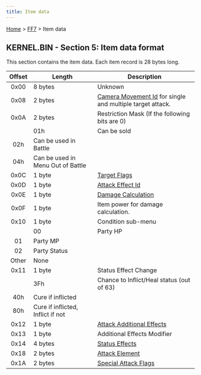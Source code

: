 ```yaml
---
title: Item data
---
```


[Home](Main%20Page.md) > [FF7](FF7.md) > Item data

## KERNEL.BIN - Section 5: Item data format

This section contains the item data. Each item record is 28 bytes long.

| Offset | Length                            | Description                                                   |
|:------:|-----------------------------------|---------------------------------------------------------------|
|  0x00  | 8 bytes                           | Unknown                                                       |
|  0x08  | 2 bytes                           | [Camera Movement Id][] for single and multiple target attack. |
|  0x0A  | 2 bytes                           | Restriction Mask (If the following bits are 0)                |
|        | 01h                               | Can be sold                                                   |
|  02h   | Can be used in Battle             |                                                               |
|  04h   | Can be used in Menu Out of Battle |                                                               |
|  0x0C  | 1 byte                            | [Target Flags][]                                              |
|  0x0D  | 1 byte                            | [Attack Effect Id][]                                          |
|  0x0E  | 1 byte                            | [Damage Calculation][]                                        |
|  0x0F  | 1 byte                            | Item power for damage calculation.                            |
|  0x10  | 1 byte                            | Condition sub-menu                                            |
|        | 00                                | Party HP                                                      |
|   01   | Party MP                          |                                                               |
|   02   | Party Status                      |                                                               |
| Other  | None                              |                                                               |
|  0x11  | 1 byte                            | Status Effect Change                                          |
|        | 3Fh                               | Chance to Inflict/Heal status (out of 63)                     |
|  40h   | Cure if inflicted                 |                                                               |
|  80h   | Cure if inflicted, Inflict if not |                                                               |
|  0x12  | 1 byte                            | [Attack Additional Effects][]                                 |
|  0x13  | 1 byte                            | Additional Effects Modifier                                   |
|  0x14  | 4 bytes                           | [Status Effects][]                                            |
|  0x18  | 2 bytes                           | [Attack Element][]                                            |
|  0x1A  | 2 bytes                           | [Special Attack Flags][]                                      |

  [Camera Movement Id]: FF7/Battle/Camera%20Movement%20Id%20List.md "wikilink"
  [Target Flags]: FF7/Battle/Targeting%20Data.md "wikilink"
  [Attack Effect Id]: FF7/Battle/Attack%20Effect%20Id%20List.md "wikilink"
  [Damage Calculation]: FF7/Battle/Damage%20Calculation.md "wikilink"
  [Attack Additional Effects]: FF7/Battle/Attack%20Special%20Effects.md
    "wikilink"
  [Status Effects]: FF7/Battle/Status%20Effects.md "wikilink"
  [Attack Element]: FF7/Battle/Elemental%20Data.md "wikilink"
  [Special Attack Flags]: FF7/Battle/Special%20Attack%20Flags.md "wikilink"
